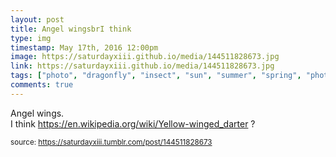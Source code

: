 ```yaml
---
layout: post
title: Angel wingsbrI think 
type: img
timestamp: May 17th, 2016 12:00pm
image: https://saturdayxiii.github.io/media/144511828673.jpg
link: https://saturdayxiii.github.io/media/144511828673.jpg
tags: ["photo", "dragonfly", "insect", "sun", "summer", "spring", "photography"]
comments: true
---
```


Angel wings.<br/>I think <a href="https://en.wikipedia.org/wiki/Yellow-winged_darter" target="_blank">https://en.wikipedia.org/wiki/Yellow-winged_darter</a> ?
 
  
<small>source: https://saturdayxiii.tumblr.com/post/144511828673</small>